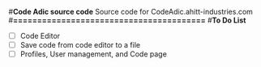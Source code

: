#**Code Adic source code**
Source code for CodeAdic.ahitt-industries.com
#**========================================**
#**To Do List**
- [ ] Code Editor
- [ ] Save code from code editor to a file
- [ ] Profiles, User management, and Code page
